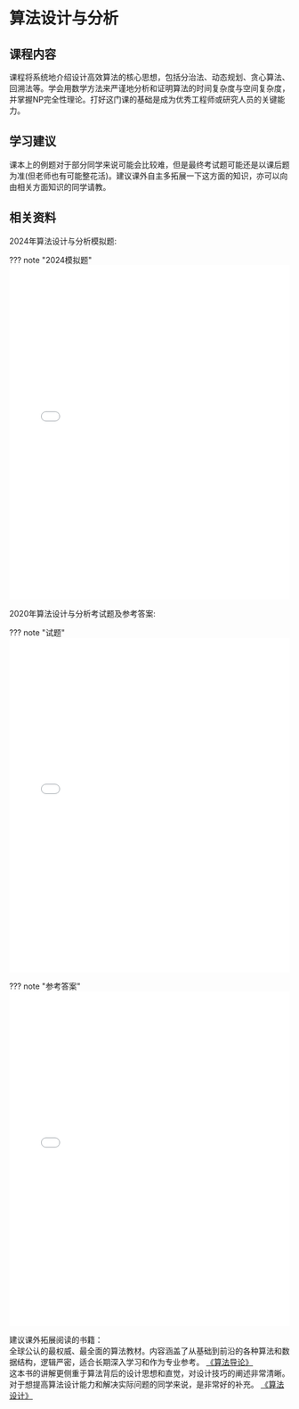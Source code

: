 # **算法设计与分析**

## **课程内容**
课程将系统地介绍设计高效算法的核心思想，包括分治法、动态规划、贪心算法、回溯法等。学会用数学方法来严谨地分析和证明算法的时间复杂度与空间复杂度，并掌握NP完全性理论。打好这门课的基础是成为优秀工程师或研究人员的关键能力。

## **学习建议**
课本上的例题对于部分同学来说可能会比较难，但是最终考试题可能还是以课后题为准(但老师也有可能整花活)。建议课外自主多拓展一下这方面的知识，亦可以向由相关方面知识的同学请教。

## **相关资料**

2024年算法设计与分析模拟题:

??? note "2024模拟题"
    <iframe 
        loading="lazy" 
        src="../../../../utils/xjtu-cshonor-utils/课内资料/大二/算法设计与分析/2024算法设计与分析模拟题(finalVersion).pdf"
        width="100%" 
        height="600px"
        style="border:none">
    </iframe>

2020年算法设计与分析考试题及参考答案:

??? note "试题"
    <iframe 
        loading="lazy" 
        src="../../../../utils/xjtu-cshonor-utils/课内资料/大二/算法设计与分析/1_算法分析与设计试题.pdf"
        width="100%" 
        height="600px"
        style="border:none">
    </iframe>

??? note "参考答案"
    <iframe 
        loading="lazy" 
        src="../../../../utils/xjtu-cshonor-utils/课内资料/大二/算法设计与分析/2_算法分析与设计-参考答案.pdf"
        width="100%" 
        height="600px"
        style="border:none">
    </iframe>

建议课外拓展阅读的书籍：
<br>全球公认的最权威、最全面的算法教材。内容涵盖了从基础到前沿的各种算法和数据结构，逻辑严密，适合长期深入学习和作为专业参考。
[《算法导论》](https://zh.z-library.sk/book/5442421/d42556/%E7%AE%97%E6%B3%95%E5%AF%BC%E8%AE%BA%E5%8E%9F%E4%B9%A6%E7%AC%AC3%E7%89%88.html)
<br>这本书的讲解更侧重于算法背后的设计思想和直觉，对设计技巧的阐述非常清晰。对于想提高算法设计能力和解决实际问题的同学来说，是非常好的补充。
[《算法设计》](https://zh.z-library.sk/book/18816097/27a135/%E7%AE%97%E6%B3%95%E8%AE%BE%E8%AE%A1.html)